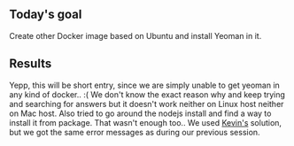 ## Today's goal
Create other Docker image based on Ubuntu and install Yeoman in it.

## Results
Yepp, this will be short entry, since we are simply unable to get yeoman in any kind of docker.. :(
We don't know the exact reason why and keep trying and searching for answers but it doesn't work neither on Linux host neither on Mac host. Also tried to go around the nodejs install and find a way to install it from package. That wasn't enough too.. We used [Kevin's](https://github.com/silarsis/yeoman/blob/master/Dockerfile) solution, but we got the same error messages as during our previous session.